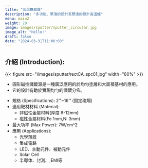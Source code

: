 ```yaml
---
title: "高溫擴散爐"
description: "多功能、緊湊的設計其緊湊的設計高溫爐"
menu: main2
weight: 20
image: images/sputter/sputter_circular.jpg
image_alt: "Hello!"
draft: false
date: "2024-03-31T11:00:00"
---
```


## 介紹 (Introduction):

{{< figure src="/images/sputter/rectCA_spc01.jpg" width="80%" >}}
* 圓形磁控濺鍍源是一種廣泛應用的於均勻塗層和大面積基材的應用。
* 它的設計有助於實現均勻的濺鍍分佈。

- 規格 (Specifications): 2''~16'' (固定磁場)
- 適用靶材材料 (Material): 
    - 非磁性金屬材料(厚度:6-12mm)
    - 磁性金屬材料(Fe 1mm,Ni 3mm)
- 最大功率 (Max Power): 7W/cm^2
- 應用 (Applications): 
    - 光學薄膜
    - 集成電路
    - LED、主動元件、被動元件
    - Solar Cell
    - 半導体、封測、,EMI等

